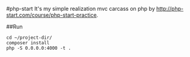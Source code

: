#php-start
It's my simple realization mvc carcass on php by http://php-start.com/course/php-start-practice.

##Run
```shell
cd ~/project-dir/
composer install
php -S 0.0.0.0:4000 -t .
```
